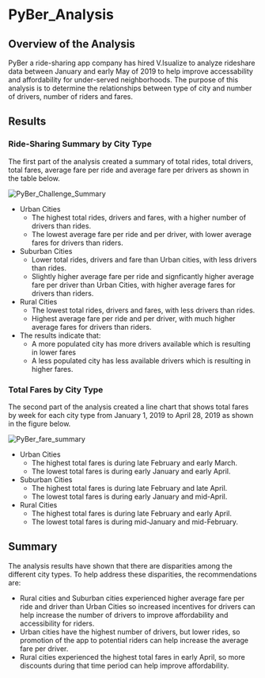 # PyBer_Analysis

## Overview of the Analysis
PyBer a ride-sharing app company has hired V.Isualize to analyze rideshare data between January and early May of 2019 to help improve accessability and affordability for under-served neighborhoods. The purpose of this analysis is to determine the relationships between type of city and number of drivers, number of riders and fares. 

## Results

### Ride-Sharing Summary by City Type
The first part of the analysis created a summary of total rides, total drivers, total fares, average fare per ride and average fare per drivers as shown in the table below. 

![PyBer_Challenge_Summary](https://user-images.githubusercontent.com/78664640/113235508-30a4d280-9271-11eb-8040-905275420261.png)

- Urban Cities
    - The highest total rides, drivers and fares, with a higher number of drivers than rides. 
    - The lowest average fare per ride and per driver, with lower average fares for drivers than riders.
- Suburban Cities
    - Lower total rides, drivers and fare than Urban cities, with less drivers than rides. 
    - Slightly higher average fare per ride and signficantly higher average fare per driver than Urban Cities, with higher average fares for drivers than riders. 
- Rural Cities
    - The lowest total rides, drivers and fares, with less drivers than rides. 
    - Highest average fare per ride and per driver, with much higher average fares for drivers than riders.
- The results indicate that:
    - A more populated city has more drivers available which is resulting in lower fares
    - A less populated city has less available drivers which is resulting in higher fares. 

### Total Fares by City Type
The second part of the analysis created a line chart that shows total fares by week for each  city type from January 1, 2019 to April 28, 2019 as shown in the figure below. 

![PyBer_fare_summary](https://user-images.githubusercontent.com/78664640/113231453-44e4d180-9269-11eb-82a8-6bafb5e848f7.png)

- Urban Cities
    - The highest total fares is during late February and early March.
    - The lowest total fares is during early January and early April. 
- Suburban Cities
    - The highest total fares is during late February and late April. 
    - The lowest total fares is during early January and mid-April.
- Rural Cities
    - The highest total fares is during late February and early April.
    - The lowest total fares is during mid-January and mid-February.

## Summary 
The analysis results have shown that there are disparities among the different city types. To help address these disparities, the recommendations are:
- Rural cities and Suburban cities experienced higher average fare per ride and driver than Urban Cities so increased incentives for drivers can help increase the number of drivers to improve affordability and accessibility for riders. 
- Urban cities have the highest number of drivers, but lower rides, so promotion of the app to potential riders can help increase the average fare per driver.  
- Rural cities experienced the highest total fares in early April, so more discounts during that time period can help improve affordability. 